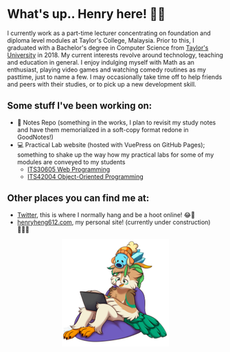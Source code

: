# What's up.. Henry here! 👋🏻

I currently work as a part-time lecturer concentrating on foundation and diploma level modules at Taylor's College, Malaysia.
Prior to this, I graduated with a Bachelor's degree in Computer Science from [Taylor's University](https://university.taylors.edu.my) in 2018.
My current interests revolve around technology, teaching and education in general.
I enjoy indulging myself with Math as an enthusiast, playing video games and watching comedy routines as my pasttime, just to name a few.
I may occasionally take time off to help friends and peers with their studies, or to pick up a new development skill.

## Some stuff I've been working on:

- 📝 Notes Repo (something in the works, I plan to revisit my study notes and have them memorialized in a soft-copy format redone in GoodNotes!)
- 💻 Practical Lab website (hosted with VuePress on GitHub Pages); something to shake up the way how my practical labs for some of my modules are conveyed to my students
  - [ITS30605 Web Programming](https://deezombiedude612.github.io/wp-labs)
  - [ITS42004 Object-Oriented Programming](https://deezombiedude612.github.io/oop-labs)

## Other places you can find me at:

- [Twitter](https://twitter.com/deezombiedude), this is where I normally hang and be a hoot online! 😂🦉
- [henryheng612.com](https://henryheng612.com), my personal site! (currently under construction) 🧑🏻‍💻

<div style="text-align: center;">
	<img src="assets/intro_idle.png" alt="Intro Image" style="width: 250px;">
</div>
